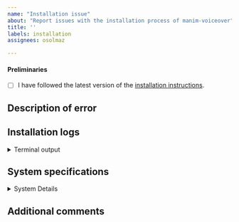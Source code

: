 ```yaml
---
name: "Installation issue"
about: "Report issues with the installation process of manim-voiceover"
title: ''
labels: installation
assignees: osolmaz

---
```


#### Preliminaries

- [ ] I have followed the latest version of the
      [installation instructions](https://github.com/textcortex/icortex/blob/main/README.md).

## Description of error
<!-- Add a clear and concise description of the problem you encountered. -->


## Installation logs
<!-- Please paste the **full** terminal output; we can only help to identify the issue
     when we receive all required information. -->

<details><summary>Terminal output</summary>

```
PASTE HERE OR PROVIDE LINK TO https://pastebin.com/ OR SIMILAR
```

<!-- Insert screenshots here (only when absolutely necessary, we prefer copy/pasted output!) -->

</details>


## System specifications

<details><summary>System Details</summary>

- OS (with version, e.g., Windows 10 v2004 or macOS 10.15 (Catalina)):
- RAM:
- Python version (`python/py/python3 --version`):
- Installed modules (provide output from `pip list`):
```
PASTE HERE
```
</details>


## Additional comments
<!-- Add further context that you think might be relevant for this issue here. -->
